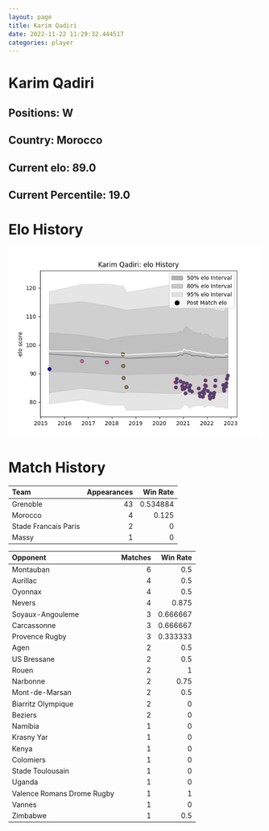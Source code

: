 ```yaml
---  
layout: page  
title: Karim Qadiri  
date: 2022-11-22 11:29:32.444517  
categories: player  
---
```

# Karim Qadiri

## Positions: W

## Country: Morocco

## Current elo: 89.0

## Current Percentile: 19.0

# Elo History


![elo history](history_KarimQadiri.png)
# Match History


| Team                 |   Appearances |   Win Rate |
|:---------------------|--------------:|-----------:|
| Grenoble             |            43 |   0.534884 |
| Morocco              |             4 |   0.125    |
| Stade Francais Paris |             2 |   0        |
| Massy                |             1 |   0        |

| Opponent                   |   Matches |   Win Rate |
|:---------------------------|----------:|-----------:|
| Montauban                  |         6 |   0.5      |
| Aurillac                   |         4 |   0.5      |
| Oyonnax                    |         4 |   0.5      |
| Nevers                     |         4 |   0.875    |
| Soyaux-Angouleme           |         3 |   0.666667 |
| Carcassonne                |         3 |   0.666667 |
| Provence Rugby             |         3 |   0.333333 |
| Agen                       |         2 |   0.5      |
| US Bressane                |         2 |   0.5      |
| Rouen                      |         2 |   1        |
| Narbonne                   |         2 |   0.75     |
| Mont-de-Marsan             |         2 |   0.5      |
| Biarritz Olympique         |         2 |   0        |
| Beziers                    |         2 |   0        |
| Namibia                    |         1 |   0        |
| Krasny Yar                 |         1 |   0        |
| Kenya                      |         1 |   0        |
| Colomiers                  |         1 |   0        |
| Stade Toulousain           |         1 |   0        |
| Uganda                     |         1 |   0        |
| Valence Romans Drome Rugby |         1 |   1        |
| Vannes                     |         1 |   0        |
| Zimbabwe                   |         1 |   0.5      |